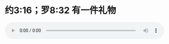 # 约3:16；罗8:32 有一件礼物

<audio style="width: 100%;" preload="false" controls controlslist="nodownload"><source src="//file.simai.life/audio/mp3/old/27304.mp3" type="audio/mpeg">Your browser does not support the audio element.</audio>


